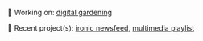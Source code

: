🌱 Working on: <a href="https://www.technologyreview.com/2020/09/03/1007716/digital-gardens-let-you-cultivate-your-own-little-bit-of-the-internet/" target="_blank" rel="noreferrer">digital gardening</a>


🌻 Recent project(s): <a href="https://github.com/fibanneacci/ironic-newsfeed/" target="_blank" rel="noreferrer">ironic newsfeed</a>, <a href="https://fibanneacci.github.io/multimedia-playlist" target="_blank" rel="noreferrer">multimedia playlist</a>

<!--**fibanneacci/fibanneacci** is a ✨ _special_ ✨ repository because its `README.md` (this file) appears on your GitHub profile.

Here are some ideas to get you started:
### 👋 Hi, I’m Anne!
- 🔭 I’m currently working on ...
- 🌱 I’m currently learning ...
- 👯 I’m looking to collaborate on ...
- 🤔 I’m looking for help with ...
- 💬 Ask me about ...
- 📫 How to reach me: ...
- 😄 Pronouns: ...
- ⚡ Fun fact: ...
-->
